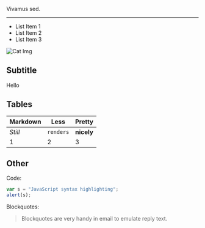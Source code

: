 Vivamus sed.

---

- List Item 1
- List Item 2
- List Item 3

![Cat Img](https://www.catster.com/wp-content/uploads/2015/06/google-cat-search-2014-_0.jpg)

## Subtitle

Hello

## Tables

Markdown | Less | Pretty
--- | --- | ---
*Still* | `renders` | **nicely**
1 | 2 | 3

## Other

Code:

```javascript
var s = "JavaScript syntax highlighting";
alert(s);
```

Blockquotes:

> Blockquotes are very handy in email to emulate reply text.

